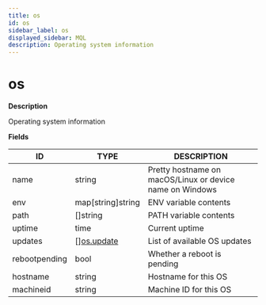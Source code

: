 ```yaml
---
title: os
id: os
sidebar_label: os
displayed_sidebar: MQL
description: Operating system information
---
```


# os

**Description**

Operating system information

**Fields**

| ID            | TYPE                                | DESCRIPTION                                              |
| ------------- | ----------------------------------- | -------------------------------------------------------- |
| name          | string                              | Pretty hostname on macOS/Linux or device name on Windows |
| env           | map[string]string                   | ENV variable contents                                    |
| path          | &#91;&#93;string                    | PATH variable contents                                   |
| uptime        | time                                | Current uptime                                           |
| updates       | &#91;&#93;[os.update](os.update.md) | List of available OS updates                             |
| rebootpending | bool                                | Whether a reboot is pending                              |
| hostname      | string                              | Hostname for this OS                                     |
| machineid     | string                              | Machine ID for this OS                                   |
